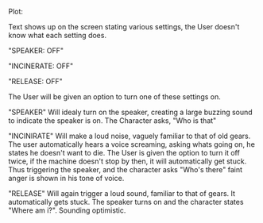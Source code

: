 Plot: 

Text shows up on the screen stating various settings, the User doesn't know what each setting does. 

  "SPEAKER: OFF"

  "INCINERATE: OFF"

  "RELEASE: OFF"

The User will be given an option to turn one of these settings on. 

  "SPEAKER" Will idealy turn on the speaker, creating a large buzzing sound to indicate the speaker is on. The Character asks, "Who is      that"
  
  "INCINIRATE" Will make a loud noise, vaguely familiar to that of old gears. The user automatically hears a voice screaming, asking   whats going on, he states he doesn't want to die. The User is given the option to turn it off twice, if the machine doesn't stop by then,     it will automatically get stuck. Thus triggering the speaker, and the character asks "Who's there" faint anger is shown in his tone of   voice.
  
  "RELEASE" Will again trigger a loud sound, familiar to that of gears. It automatically gets stuck. The speaker turns on and the          character states "Where am i?". Sounding optimistic. 

